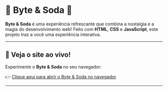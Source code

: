 # 🍓 Byte & Soda 🥤

**Byte & Soda** é uma experiência refrescante que combina a nostalgia e a magia do desenvolvimento web! Feito com **HTML**, **CSS** e **JavaScript**, este projeto traz a você uma experiência interativa.

---

## 🔗 Veja o site ao vivo!

Experimente o **Byte & Soda** no seu navegador:

👉 [Clique aqui para abrir o Byte & Soda no navegador](https://madavndl.github.io/Byte-Soda/)

---
